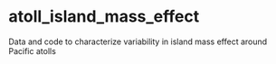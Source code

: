 # atoll_island_mass_effect
Data and code to characterize variability in island mass effect around Pacific atolls
